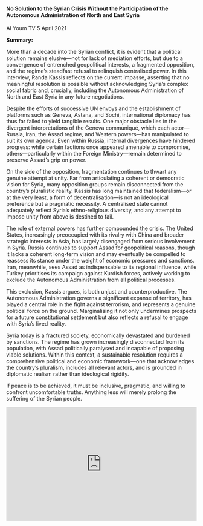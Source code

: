 <h4>No Solution to the Syrian Crisis Without the Participation of the Autonomous Administration of North and East Syria</h4>

Al Youm TV
5 April 2021

<b>Summary:</b>

More than a decade into the Syrian conflict, it is evident that a political solution remains elusive—not for lack of mediation efforts, but due to a convergence of entrenched geopolitical interests, a fragmented opposition, and the regime’s steadfast refusal to relinquish centralised power. In this interview, Randa Kassis reflects on the current impasse, asserting that no meaningful resolution is possible without acknowledging Syria’s complex social fabric and, crucially, including the Autonomous Administration of North and East Syria in any future negotiations.

Despite the efforts of successive UN envoys and the establishment of platforms such as Geneva, Astana, and Sochi, international diplomacy has thus far failed to yield tangible results. One major obstacle lies in the divergent interpretations of the Geneva communiqué, which each actor—Russia, Iran, the Assad regime, and Western powers—has manipulated to suit its own agenda. Even within Russia, internal divergences have hindered progress: while certain factions once appeared amenable to compromise, others—particularly within the Foreign Ministry—remain determined to preserve Assad’s grip on power.

On the side of the opposition, fragmentation continues to thwart any genuine attempt at unity. Far from articulating a coherent or democratic vision for Syria, many opposition groups remain disconnected from the country’s pluralistic reality. Kassis has long maintained that federalism—or at the very least, a form of decentralisation—is not an ideological preference but a pragmatic necessity. A centralised state cannot adequately reflect Syria’s ethno-religious diversity, and any attempt to impose unity from above is destined to fail.

The role of external powers has further compounded the crisis. The United States, increasingly preoccupied with its rivalry with China and broader strategic interests in Asia, has largely disengaged from serious involvement in Syria. Russia continues to support Assad for geopolitical reasons, though it lacks a coherent long-term vision and may eventually be compelled to reassess its stance under the weight of economic pressures and sanctions. Iran, meanwhile, sees Assad as indispensable to its regional influence, while Turkey prioritises its campaign against Kurdish forces, actively working to exclude the Autonomous Administration from all political processes.

This exclusion, Kassis argues, is both unjust and counterproductive. The Autonomous Administration governs a significant expanse of territory, has played a central role in the fight against terrorism, and represents a genuine political force on the ground. Marginalising it not only undermines prospects for a future constitutional settlement but also reflects a refusal to engage with Syria’s lived reality.

Syria today is a fractured society, economically devastated and burdened by sanctions. The regime has grown increasingly disconnected from its population, with Assad politically paralysed and incapable of proposing viable solutions. Within this context, a sustainable resolution requires a comprehensive political and economic framework—one that acknowledges the country’s pluralism, includes all relevant actors, and is grounded in diplomatic realism rather than ideological rigidity.

If peace is to be achieved, it must be inclusive, pragmatic, and willing to confront uncomfortable truths. Anything less will merely prolong the suffering of the Syrian people.

<p></p>
<center>
<div style="display: flex; justify-content: center; position:relative;width: 100%;height: 300px;"><iframe
    src="https://iframe.mediadelivery.net/embed/460223/bf6e07be-417e-40da-ba38-cf0f160ffcf7?autoplay=false&loop=false&muted=false&preload=true&responsive=true"
    loading="lazy" style="border:0;height:100%;width: 520px;"
    allow="accelerometer;gyroscope;autoplay;encrypted-media;picture-in-picture;" allowfullscreen="true"></iframe>
</div>
</center>  
<p></p>
